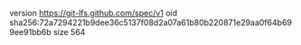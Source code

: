 version https://git-lfs.github.com/spec/v1
oid sha256:72a7294221b9dee36c5137f08d2a07a61b80b220871e29aa0f64b699ee91bb6b
size 564
